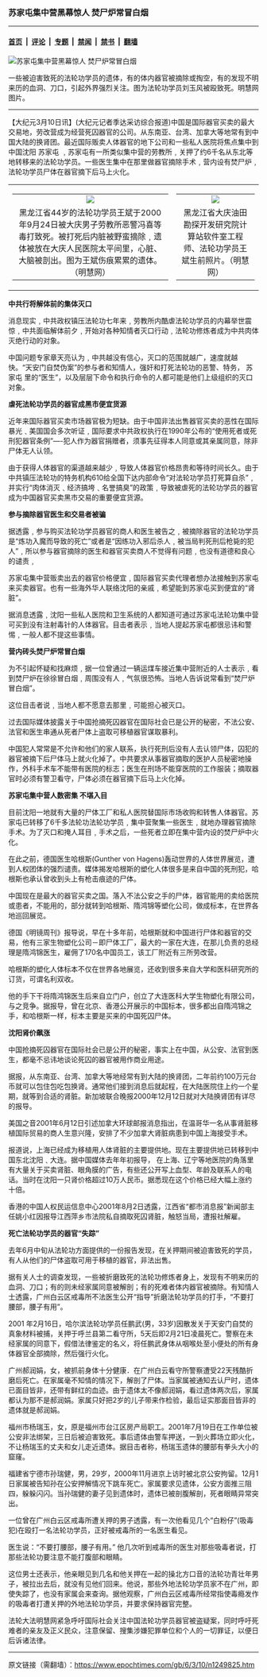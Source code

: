 ### 苏家屯集中营黑幕惊人 焚尸炉常冒白烟

---

#### [首页](../../../..?n1249825) &nbsp;|&nbsp; [评论](../../../../../epoch-comment?n1249825) &nbsp;|&nbsp; [专题](../../../../../epoch-special?n1249825) &nbsp;|&nbsp; [禁闻](../../../../../epoch-news?n1249825) &nbsp;|&nbsp; [禁书](../../../../../books?n1249825) &nbsp;|&nbsp; [翻墙](https://github.com/gfw-breaker/nogfw/blob/master/README.md?n1249825)


<div><img alt="苏家屯集中营黑幕惊人 焚尸炉常冒白烟" class="attachment-djy_600_400 size-djy_600_400 wp-post-image" src="https://i.epochtimes.com/assets/uploads/2006/03/60309184053789-600x400.jpg"/>
<div class="caption">
 <p>
  一些被迫害致死的法轮功学员的遗体，有的体内器官被摘除或掏空，有的发现不明来历的血洞、刀口，引起外界强烈关注。图为法轮功学员刘玉风被殴致死。明慧网图片。
 </p>
</div></div><hr/><div class="post_content" id="artbody" itemprop="articleBody">
 <!-- article content begin -->
 <p>
  【大纪元3月10日讯】(大纪元记者季达采访综合报道)中国是国际器官买卖的最大交易地，劳改营成为经营死囚器官的公司。从东南亚、台湾、加拿大等地常有到中国大陆的换肾团。最近国际贩卖人体器官的地下公司和一些私人医院将焦点集中到中国沈阳
  <ok href="https://www.epochtimes.com/gb/tag/%E8%8B%8F%E5%AE%B6%E5%B1%AF.html">
   苏家屯
  </ok>
  ﹐苏家屯有一所类似集中营的劳教所﹐关押了约6千名从东北等地转移来的法轮功学员。一些医生集中在那里做器官摘除手术﹐营内设有焚尸炉﹐法轮功学员尸体在器官摘下后马上火化。
 </p>
 <table align="center" border="0">
  <tr>
   <td>
    <center>
     <table border="0" cellpadding="3" cellspacing="3">
      <tr>
       <td align="center">
        <ok href="/i6/60309195046789.jpg">
         <img src="/i6/60309195046789--ss.jpg"/>
        </ok>
       </td>
      </tr>
      <tr>
       <td align="center">
        <span class="bn12">
         黑龙江省44岁的法轮功学员王斌于2000年9月24日被大庆男子劳教所恶警冯喜等毒打致死。被打死后内脏被野蛮摘除﹐遗体被放在大庆人民医院太平间里，心脏、大脑被剖出。图为王斌伤痕累累的遗体。（明慧网）
        </span>
       </td>
      </tr>
     </table>
     <p>
     </p>
    </center>
   </td>
   <td>
    <center>
     <table border="0" cellpadding="3" cellspacing="3">
      <tr>
       <td align="center">
        <ok href="/i6/60309195047789.jpg">
         <img src="/i6/60309195047789--ss.jpg"/>
        </ok>
       </td>
      </tr>
      <tr>
       <td align="center">
        <span class="bn12">
         黑龙江省大庆油田勘探开发研究院计算站软件室工程师、法轮功学员王斌生前照片。（明慧网）
        </span>
       </td>
      </tr>
     </table>
     <p>
     </p>
    </center>
   </td>
  </tr>
 </table>
 <p>
  <b>
   中共行将解体前的集体灭口
  </b>
 </p>
 <p>
  消息现实﹐中共政权镇压法轮功七年来﹐劳教所内酷虐法轮功学员的内幕举世震惊﹐中共面临解体前夕﹐开始对各种知情者灭口行动﹐法轮功修炼者成为中共肉体灭绝行动的对象。
 </p>
 <p>
  中国问题专家章天亮认为﹐中共越没有信心，灭口的范围就越广，速度就越快。“天安门自焚伪案”的参与者和知情人，强奸和打死法轮功的恶警、特务，
  <ok href="https://www.epochtimes.com/gb/tag/%E8%8B%8F%E5%AE%B6%E5%B1%AF.html">
   苏家屯
  </ok>
  里的“医生”，以及层层下命令和执行命令的人都可能是他们上级组织的灭口对象。
 </p>
 <p>
  <b>
   虐死法轮功学员的器官成黑市便宜货源
  </b>
 </p>
 <p>
  近年来国际器官买卖市场器官极为短缺。由于中国非法出售器官买卖的恶性在国际暴光﹑美国国会多次听证﹐国际要求中共政权执行在1990年公布的“使用死者或死刑犯器官条例”—-犯人作为器官捐赠者，须事先征得本人同意或其亲属同意，除非尸体无人认领。
 </p>
 <p>
  由于获得人体器官的渠道越来越少﹐导致人体器官价格昂贵和等待时间长久。由于中共镇压法轮功的特务机构610给全国下达内部命令“对法轮功学员打死算自杀”﹐并实行“肉体消灭﹑经济搞垮﹑名誉搞臭”的政策﹐导致被虐死的法轮功学员的器官成为中国器官买卖黑市交易的重要便宜货源。
 </p>
 <p>
  <b>
   参与摘除器官医生和交易者被骗
  </b>
 </p>
 <p>
  据透露﹐参与购买法轮功学员器官的商人和医生被告之﹐被摘除器官的法轮功学员是“炼功入魔而导致的死亡”或者是“因练功入邪后杀人﹐被当局判死刑后枪毙的犯人”﹐所以参与器官摘除的医生和器官买卖商人不觉得有问题﹐也没有道德和良心的谴责﹐
 </p>
 <p>
  苏家屯集中营贩卖出去的器官价格便宜﹐国际器官买卖代理者想办法接触到苏家屯来买卖器官。也有一些海外华人联络沈阳的亲戚﹐希望能到苏家屯买到便宜的“肾脏”。
 </p>
 <p>
  据消息透露﹐沈阳一些私人医院和卫生系统的人都知道可通过苏家屯法轮功集中营可买到没有注射毒针的人体器官。目击者表示﹐当地人提起苏家屯都很忌讳和警惕﹐一般人都不提这些事情。
 </p>
 <p>
  <b>
   营内砖头焚尸炉常冒白烟
  </b>
 </p>
 <p>
  为不引起怀疑和找麻烦﹐据一位曾通过一辆运煤车接近集中营附近的人士表示﹐看到焚尸炉在徐徐冒白烟﹐周围没有人﹐气氛很恐怖。当地人告诉说常看到“焚尸炉冒白烟”。
 </p>
 <p>
  这位目击者说﹐当地人都不愿意去那里﹐可能担心被灭口。
 </p>
 <p>
  过去国际媒体披露关于中国抢摘死囚器官在国际社会已是公开的秘密，不法公安、法官和医生串通从死者尸体上盗取可移植器官谋取暴利。
 </p>
 <p>
  中国犯人常常是不允许和他们的家人联系，执行死刑后没有人去认领尸体，囚犯的器官被摘下后尸体马上就火化掉了。中共要求从事器官摘取的医护人员秘密地操作，外科手术车不能带有医院的标志；医生在刑场不能穿医院的工作服装；摘取器官时必须有警卫看守，尸体必须在器官摘下后马上火化掉。
 </p>
 <p>
  <b>
   苏家屯集中营人数密集 不堪入目
  </b>
 </p>
 <p>
  目前沈阳一地就有大量的尸体工厂和私人医院替国际市场收购和转售人体器官。苏家屯已转移了6千多法轮功法轮功学员﹐集中营聚集一些医生﹐就地办理器官摘除手术。为了灭口和掩人耳目﹐手术之后，一些死者立即在集中营内设的焚尸炉中火化。
 </p>
 <p>
  在此之前，德国医生哈根斯(Gunther von Hagens)轰动世界的人体世界展览，遭到人权团体的强烈谴责。媒体揭发哈根斯的塑化人体很多是来自中国的死刑犯，哈根斯也承认曾收到头上有枪击痕迹的尸体。
 </p>
 <p>
  中国现在是最大的器官买卖之国。落入不法公安之手的尸体，器官能用的卖给医院或患者，不能用的，部分就转到哈根斯、隋鸿锦等塑化公司，做成标本，在世界各地巡回展览。
 </p>
 <p>
  德国《明镜周刊》报导说，早在十多年前，哈根斯就和中国进行尸体和器官的交易，他有三家生物塑化公司－即尸体工厂，最大的一家在大连，在那儿负责的总经理是隋鸿锦医生，雇佣了170名中国员工，该工厂附近有三所劳改营。
 </p>
 <p>
  哈根斯的塑化人体标本不仅在世界各地展览，还收到很多来自大学和医科研究所的订货，可谓名利双收。
 </p>
 <p>
  他的手下干将隋鸿锦医生后来自立门户，创立了大连医科大学生物塑化有限公司，与之竞争。据报导，曾在北京、香港公开展示的中国标本，很多都出自隋鸿锦之手，和哈根斯一样，标本主要是买来的中国死囚尸体。
 </p>
 <p>
  <b>
   沈阳肾价飙涨
  </b>
 </p>
 <p>
  中国抢摘死囚器官在国际社会已是公开的秘密，事实上在中国，从公安、法官到医生，都毫不忌讳地谈论死囚的器官被用作商业用途。
 </p>
 <p>
  据报，从东南亚、台湾、加拿大等地经常有到大陆的换肾团，二年前约100万元台币就可以包住包吃包换肾。通常他们接到消息后就起程，在大陆医院住上约一个星期，就等到合适的肾脏。新加坡联合晚报2000年12月12日就对大陆换肾团有详尽的报导。
 </p>
 <p>
  美国之音2001年6月12日引述加拿大环球邮报消息指出，在温哥华一名从事肾脏移植国际贸易的商人生意兴隆，安排了不少加拿大肾脏病患到中国上海接受手术。
 </p>
 <p>
  报道说，上海已经成为移植用人体肾脏的主要提供地。现在主要提供地已转移到中国东北沈阳﹑大连。据中国媒体去年年初报导， 在上海、辽宁等地医院的角落里有大量关于买卖肾脏、眼角膜的广告，有些还公开写上血型、年龄及联系人的电话。当时在沈阳一只肾价格超过10万人民币。据悉现在这个价格已经大幅上涨约十倍。
 </p>
 <p>
  香港的中国人权民运信息中心2001年8月2日透露，江西省“都市消息报”新闻部主任姚小红因报导江西萍乡市法院私自摘取死囚肾脏，触怒当局，遭报社解雇。
 </p>
 <p>
  <b>
   死亡法轮功学员的器官“失踪”
  </b>
 </p>
 <p>
  去年6月中旬从法轮功方面提供的一份报告发现，在关押期间被迫害致死的学员，有人从他们的尸体盗取可用于移植的器官，非法出售。
 </p>
 <p>
  据有关人士的调查发现，一些被折磨致死的法轮功修炼者身上，发现有不明来历的血洞、刀口；有的则未经家属同意被解剖；有的死难者体内器官被摘除。有知情人士透露，广州白云区戒毒所不法医生公开“指导”折磨法轮功学员的打手，“不要打腰部，腰子有用”。
 </p>
 <p>
  2001 年2月16日，哈尔滨法轮功学员任鹏武(男，33岁)因散发关于天安门自焚的真象材料被捕，关押于呼兰县第二看守所，5天后即2月21日凌晨死亡。警察在未经家属的同意下，假借法律鉴定的名义，将任鹏武身体从咽喉处至小便处的所有身体器官全部摘除，然后强行火化。
 </p>
 <p>
  广州郝润娟，女，被抓前身体十分健康．在广州白云看守所警察遭受22天残酷折磨后死亡。在家属毫不知情的情况下，解剖了尸体。当家属被通知去认尸时，遗体已面目皆非，还带有鲜红的血迹。由于遗体太不像郝润娟，看过遗体两次后，家属都认为那不是郝润娟。家属只好把2岁的儿子带来作检验，最后证实那面目皆非的遗体就是郝润娟。
 </p>
 <p>
  福州市杨瑞玉，女，原是福州市台江区房产局职工。2001年7月19日在工作单位被公安非法绑架，三日后被迫害致死。事后遗体由警车押送，一到火葬场立即火化，不让杨瑞玉的丈夫和女儿走近遗体。据目击者称，杨瑞玉遗体的腰部有拳头大小的窟窿。
 </p>
 <p>
  福建省宁德市孙瑞健，男，29岁，2000年11月进京上访时被北京公安拘留。12月1日家属被告知孙在公安押解情况下跳车死亡。家属要求见遗体，公安方面推三阻四，躲躲闪闪。当孙瑞健的妻子见到遗体时，遗体已被剖腹解剖，死者眼睛异常突出。
 </p>
 <p>
  一位曾在广州白云区戒毒所遭关押的男子透露，有一次他看见几个“白粉仔”(吸毒犯)在殴打一名法轮功学员，正好被戒毒所的一名医生看见。
 </p>
 <p>
  医生说：“不要打腰部，腰子有用。” 他几次听到戒毒所的医生对那些吸毒者说，打那些法轮功要注意不能打腹部和眼睛。
 </p>
 <p>
  这位男士还表示，他亲眼见到几名和他关押在一起的操北方口音的法轮功青壮年男子，被拉出去后，就没有见他们回来。他说，那些外地法轮功学员家不在广州，即使失踪了，也没有家属会来查询。据他观察，广州白云区戒毒所经常指使毒瘾发作的吸毒者打遭关押的外地法轮功学员，并要求保持器官完整。
 </p>
 <p>
  法轮大法明慧网紧急呼吁国际社会关注中国法轮功学员器官被盗疑案，同时呼吁死难者的亲友及正义民众，注意保留、搜集涉嫌犯罪单位和个人的一切罪证，以便日后诉诸法律。
  <font color="#ffffff">
   (http://www.dajiyuan.com)
  </font>
 </p>
 <!-- article content end -->
 <div id="below_article_ad">
 </div>
</div>


---

原文链接（需翻墙）：https://www.epochtimes.com/gb/6/3/10/n1249825.htm